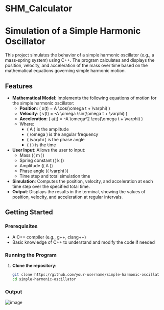 # SHM_Calculator

# Simulation of a Simple Harmonic Oscillator

This project simulates the behavior of a simple harmonic oscillator (e.g., a mass-spring system) using C++. The program calculates and displays the position, velocity, and acceleration of the mass over time based on the mathematical equations governing simple harmonic motion.

## Features

- **Mathematical Model**: Implements the following equations of motion for the simple harmonic oscillator:
  - **Position**: \( x(t) = A \cos(\omega t + \varphi) \)
  - **Velocity**: \( v(t) = -A \omega \sin(\omega t + \varphi) \)
  - **Acceleration**: \( a(t) = -A \omega^2 \cos(\omega t + \varphi) \)
  - Where:
    - \( A \) is the amplitude
    - \( \omega \) is the angular frequency
    - \( \varphi \) is the phase angle
    - \( t \) is the time
- **User Input**: Allows the user to input:
  - Mass (\( m \))
  - Spring constant (\( k \))
  - Amplitude (\( A \))
  - Phase angle (\( \varphi \))
  - Time step and total simulation time
- **Simulation**: Computes the position, velocity, and acceleration at each time step over the specified total time.
- **Output**: Displays the results in the terminal, showing the values of position, velocity, and acceleration at regular intervals.

## Getting Started

### Prerequisites

- A C++ compiler (e.g., g++, clang++)
- Basic knowledge of C++ to understand and modify the code if needed

### Running the Program

1. **Clone the repository**:

   ```bash
   git clone https://github.com/your-username/simple-harmonic-oscillator.git
   cd simple-harmonic-oscillator


### Output
![image](https://github.com/user-attachments/assets/450a680b-d874-465a-bab8-15c0a75ad59e)

